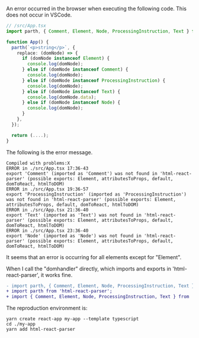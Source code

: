 An error occurred in the browser when executing the following code.
This does not occur in VSCode.
```typescript
// /src/App.tsx
import parth, { Comment, Element, Node, ProcessingInstruction, Text } from 'html-react-parser';

function App() {
  parth(`<p>string</p>`, {
    replace: (domNode) => {
      if (domNode instanceof Element) {
        console.log(domNode);
      } else if (domNode instanceof Comment) {
        console.log(domNode);
      } else if (domNode instanceof ProcessingInstruction) {
        console.log(domNode);
      } else if (domNode instanceof Text) {
        console.log(domNode.data);
      } else if (domNode instanceof Node) {
        console.log(domNode);
      }
    },
  });

  return (....);
}
```


The following is the error message.
```
Compiled with problems:X
ERROR in ./src/App.tsx 17:36-43
export 'Comment' (imported as 'Comment') was not found in 'html-react-parser' (possible exports: Element, attributesToProps, default, domToReact, htmlToDOM)
ERROR in ./src/App.tsx 19:36-57
export 'ProcessingInstruction' (imported as 'ProcessingInstruction') was not found in 'html-react-parser' (possible exports: Element, attributesToProps, default, domToReact, htmlToDOM)
ERROR in ./src/App.tsx 21:36-40
export 'Text' (imported as 'Text') was not found in 'html-react-parser' (possible exports: Element, attributesToProps, default, domToReact, htmlToDOM)
ERROR in ./src/App.tsx 23:36-40
export 'Node' (imported as 'Node') was not found in 'html-react-parser' (possible exports: Element, attributesToProps, default, domToReact, htmlToDOM)
```
It seems that an error is occurring for all elements except for "Element".

When I call the "domhandler" directly, which imports and exports in 'html-react-parser', it works fine.
```diff
- import parth, { Comment, Element, Node, ProcessingInstruction, Text } from 'html-react-parser';
+ import parth from 'html-react-parser';
+ import { Comment, Element, Node, ProcessingInstruction, Text } from 'domhandler';
```

The reproduction environment is:
```
yarn create react-app my-app --template typescript
cd ./my-app
yarn add html-react-parser
```